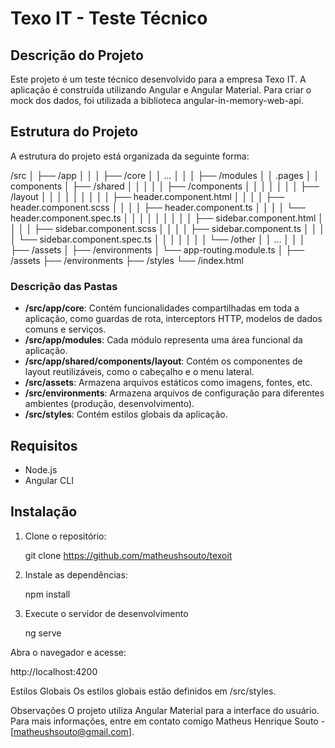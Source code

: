 # Texo IT - Teste Técnico

## Descrição do Projeto

Este projeto é um teste técnico desenvolvido para a empresa Texo IT. A aplicação é construída utilizando Angular e Angular Material. Para criar o mock dos dados, foi utilizada a biblioteca angular-in-memory-web-api.

## Estrutura do Projeto

A estrutura do projeto está organizada da seguinte forma:

/src
│
├── /app
│ │
│ ├── /core
│ │ ...
│ │
│ ├── /modules
│ │ .pages
│ │ components
│ ├── /shared
│ │ │
│ │ ├── /components
│ │ │ │
│ │ │ ├── /layout
│ │ │ │ │
│ │ │ │ ├── header.component.html
│ │ │ │ ├── header.component.scss
│ │ │ │ ├── header.component.ts
│ │ │ │ └── header.component.spec.ts
│ │ │ │ │
│ │ │ │ ├── sidebar.component.html
│ │ │ │ ├── sidebar.component.scss
│ │ │ │ ├── sidebar.component.ts
│ │ │ │ └── sidebar.component.spec.ts
│ │ │ │
│ │ │ └── /other
│ │ ...
│ │
│ ├── /assets
│ ├── /environments
│ └── app-routing.module.ts
│
├── /assets
├── /environments
├── /styles
└── /index.html

### Descrição das Pastas

- **/src/app/core**: Contém funcionalidades compartilhadas em toda a aplicação, como guardas de rota, interceptors HTTP, modelos de dados comuns e serviços.
- **/src/app/modules**: Cada módulo representa uma área funcional da aplicação.
- **/src/app/shared/components/layout**: Contém os componentes de layout reutilizáveis, como o cabeçalho e o menu lateral.
- **/src/assets**: Armazena arquivos estáticos como imagens, fontes, etc.
- **/src/environments**: Armazena arquivos de configuração para diferentes ambientes (produção, desenvolvimento).
- **/src/styles**: Contém estilos globais da aplicação.

## Requisitos

- Node.js
- Angular CLI

## Instalação

1. Clone o repositório:

   git clone https://github.com/matheushsouto/texoit
   
2. Instale as dependências:

   npm install

3. Execute o servidor de desenvolvimento

    ng serve

Abra o navegador e acesse:

http://localhost:4200

Estilos Globais
Os estilos globais estão definidos em /src/styles.

Observações
O projeto utiliza Angular Material para a interface do usuário. 
Para mais informações, entre em contato comigo Matheus Henrique Souto - [matheushsouto@gmail.com].
